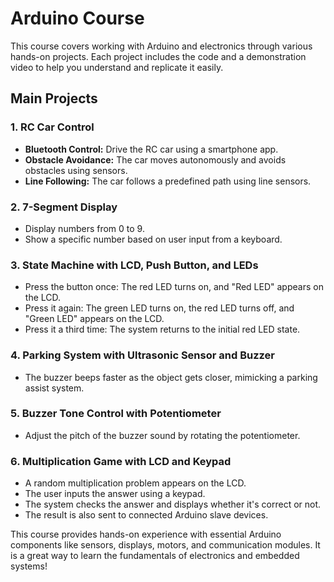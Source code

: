 # Arduino Course

This course covers working with Arduino and electronics through various hands-on projects. Each project includes the code and a demonstration video to help you understand and replicate it easily.

## Main Projects

### 1. **RC Car Control**
   - **Bluetooth Control:** Drive the RC car using a smartphone app.
   - **Obstacle Avoidance:** The car moves autonomously and avoids obstacles using sensors.
   - **Line Following:** The car follows a predefined path using line sensors.

### 2. **7-Segment Display**
   - Display numbers from 0 to 9.
   - Show a specific number based on user input from a keyboard.

### 3. **State Machine with LCD, Push Button, and LEDs**
   - Press the button once: The red LED turns on, and "Red LED" appears on the LCD.
   - Press it again: The green LED turns on, the red LED turns off, and "Green LED" appears on the LCD.
   - Press it a third time: The system returns to the initial red LED state.

### 4. **Parking System with Ultrasonic Sensor and Buzzer**
   - The buzzer beeps faster as the object gets closer, mimicking a parking assist system.

### 5. **Buzzer Tone Control with Potentiometer**
   - Adjust the pitch of the buzzer sound by rotating the potentiometer.

### 6. **Multiplication Game with LCD and Keypad**
   - A random multiplication problem appears on the LCD.
   - The user inputs the answer using a keypad.
   - The system checks the answer and displays whether it's correct or not.
   - The result is also sent to connected Arduino slave devices.

This course provides hands-on experience with essential Arduino components like sensors, displays, motors, and communication modules. It is a great way to learn the fundamentals of electronics and embedded systems!

